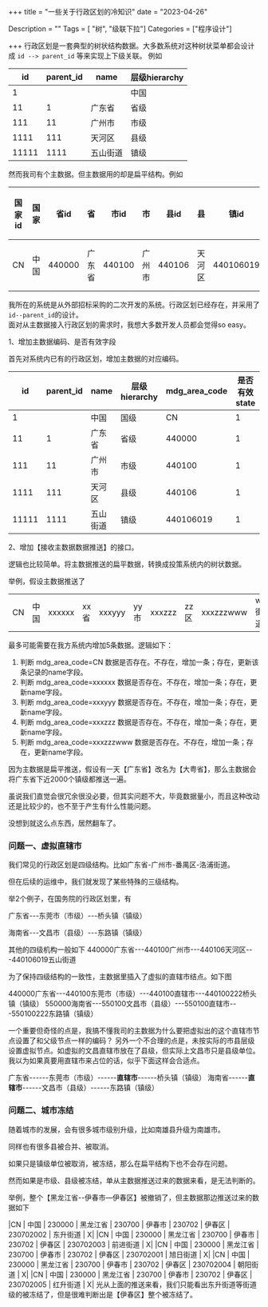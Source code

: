 +++
title = "一些关于行政区划的冷知识"
date = "2023-04-26"

Description = ""
Tags = [ "树", "级联下拉"]
Categories = ["程序设计"]

+++
行政区划是一套典型的树状结构数据。大多数系统对这种树状菜单都会设计成 `id --> parent_id` 等来实现上下级关联。
例如

| id    | parent_id | name   | 层级hierarchy |
|-------|-----------|--------|---------------|
| 1     |           |        | 中国          |
| 11    | 1         | 广东省  | 省级          |
| 111   | 11        | 广州市  | 市级          |
| 1111  | 111       | 天河区  | 县级          |
| 11111 | 1111      | 五山街道 | 镇级          |

然而我司有个主数据。但主数据用的却是扁平结构。例如

| 国家id | 国家  | 省id    | 省   | 市id    | 市     | 县id   |  县   | 镇id       | 镇    | 是否冻结|
|------|-------|--------|-------|--------|--------|--------|-------|-----------|------|------| 
| CN   | 中国   | 440000 | 广东省 | 440100 | 广州市  | 440106 | 天河区 | 440106019 | 五山街道 |      |


我所在的系统是从外部招标采购的二次开发的系统。行政区划已经存在，并采用了`id--parent_id`的设计。  
面对从主数据接入行政区划的需求时，我想大多数开发人员都会觉得so easy。

1、增加主数据编码、是否有效字段

首先对系统内已有的行政区划，增加主数据的对应编码。

| id    | parent_id | name | 层级hierarchy | mdg_area_code | 是否有效state | 
|-------|-----------|------|-------------|---------------|-----------| 
| 1     |           | 中国   | 国级          | CN            | 1         | 
| 11    | 1         | 广东省  | 省级          | 440000        | 1         | 
| 111   | 11        | 广州市  | 市级          | 440100        | 1         | 
| 1111  | 111       | 天河区  | 县级          | 440106        | 1         | 
| 11111 | 1111      | 五山街道 | 镇级          | 440106019     | 1         | 

2、增加【接收主数据数据推送】的接口。

逻辑也比较简单。将主数据推送的扁平数据，转换成投策系统内的树状数据。

举例，假设主数据推送了

|    |    |        |     |        |     |        |     |           |      |
|----|----|--------|-----|--------|-----|--------|-----|-----------|------| 
| CN | 中国 | xxxxxx | xx省 | xxxyyy | yy市 | xxxzzz | zz区 | xxxzzzwww | ww街道 | 

最多可能需要在我方系统内增加5条数据。逻辑如下：

1. 判断 mdg_area_code=CN 数据是否存在。不存在，增加一条；存在，更新该条记录的name字段。
2. 判断 mdg_area_code=xxxxxx 数据是否存在。不存在，增加一条；存在，更新name字段。
3. 判断 mdg_area_code=xxxyyy 数据是否存在。不存在，增加一条；存在，更新name字段。
4. 判断 mdg_area_code=xxxzzz 数据是否存在。不存在，增加一条；存在，更新name字段。
5. 判断 mdg_area_code=xxxzzzwww 数据是否存在。不存在，增加一条；存在，更新name字段。

因为主数据是扁平推送，假设有一天【广东省】改名为【大粤省】，那么主数据会将广东省下近2000个镇级都推送一遍。

虽说我们直觉会很冗余很没必要，但其实问题不大，毕竟数据量小，而且这种改动还是比较少的，也不至于产生有什么性能问题。

没想到就这么点东西，居然翻车了。

### 问题一、虚拟直辖市
我们常见的行政区划是四级结构。比如广东省-广州市-番禺区-洛浦街道。

但在后续的运维中，我们就发现了某些特殊的三级结构。

举2个例子，在国务院的行政区划里，有

广东省---东莞市（市级）---桥头镇（镇级）

海南省---文昌市（县级）---东路镇（镇级）

其他的四级机构一般如下
440000广东省---440100广州市---440106天河区---440106019五山街道

为了保持四级结构的一致性，主数据里插入了虚拟的直辖市结点。如下图

440000广东省---440100东莞市（市级）---440100直辖市---440100222桥头镇（镇级）
550000海南省---550100文昌市（县级）---550100直辖市---550100222东路镇（镇级）

一个重要但奇怪的点是，我搞不懂我司的主数据为什么要把虚拟出的这个直辖市节点设置了和父级节点一样的编码？
另外一个不合理的点是，未按实际的市县层级设置虚拟节点。如虚拟的文昌直辖市放在了县级，但实际上文昌市只是县级单位。
我以为如果真要用直辖市来占位的话，似乎下面这样会合适点。

广东省------东莞市（市级）------**直辖市**------桥头镇（镇级）
海南省------**直辖市**------文昌市（县级）------东路镇（镇级）

### 问题二、城市冻结
随着城市的发展，会有很多城市级别升级，比如南雄县升级为南雄市。

同样也有很多县被合并、被取消。

如果只是镇级单位被取消，被冻结，那么在扁平结构下也不会存在问题。

然而如果是市级、县级被冻结，单从主数据推送过来的数据来看，是无法判断的。

举例，整个【黑龙江省--伊春市—伊春区】被撤销了，但主数据那边推送过来的数据如下

|CN | 中国 | 230000 | 黑龙江省 | 230700 | 伊春市 | 230702 | 伊春区 | 230702002 | 东升街道 | X|
|CN | 中国 | 230000 | 黑龙江省 | 230700 | 伊春市 | 230702 | 伊春区 | 230702003 | 前进街道 | X|
|CN | 中国 | 230000 | 黑龙江省 | 230700 | 伊春市 | 230702 | 伊春区 | 230702001 | 旭日街道 | X|
|CN | 中国 | 230000 | 黑龙江省 | 230700 | 伊春市 | 230702 | 伊春区 | 230702004 | 朝阳街道 | X|
|CN | 中国 | 230000 | 黑龙江省 | 230700 | 伊春市 | 230702 | 伊春区 | 230702005 | 红升街道 | X|
光从上面的推送来看，我们只能看出东升街道等街道级的被冻结了，但是很难判断出是【伊春区】整个被冻结了。